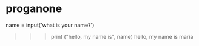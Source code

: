 # proganone
 name = input('what is your name?')
>>> print ("hello, my name is", name)
hello, my name is  maria
